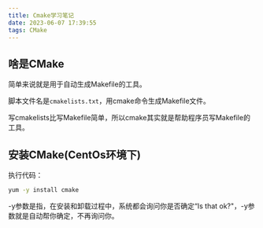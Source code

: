 ```yaml
---
title: Cmake学习笔记
date: 2023-06-07 17:39:55
tags: CMake
---
```


## 啥是CMake

简单来说就是用于自动生成Makefile的工具。

脚本文件名是`cmakelists.txt`，用cmake命令生成Makefile文件。

写cmakelists比写Makefile简单，所以cmake其实就是帮助程序员写Makefile的工具。

## 安装CMake(CentOs环境下)

执行代码：

```bash
yum -y install cmake
```

-y参数是指，在安装和卸载过程中，系统都会询问你是否确定“Is that ok?"，-y参数就是自动帮你确定，不再询问你。
